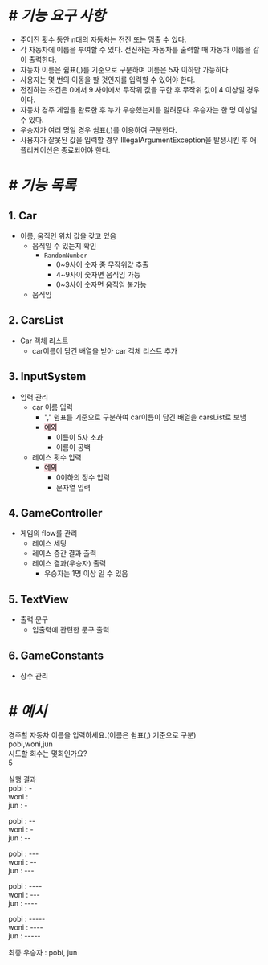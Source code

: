 # *# 기능 요구 사항*

- 주어진 횟수 동안 n대의 자동차는 전진 또는 멈출 수 있다.
- 각 자동차에 이름을 부여할 수 있다. 전진하는 자동차를 출력할 때 자동차 이름을 같이 출력한다.
- 자동차 이름은 쉼표(,)를 기준으로 구분하며 이름은 5자 이하만 가능하다.
- 사용자는 몇 번의 이동을 할 것인지를 입력할 수 있어야 한다.
- 전진하는 조건은 0에서 9 사이에서 무작위 값을 구한 후 무작위 값이 4 이상일 경우이다.
- 자동차 경주 게임을 완료한 후 누가 우승했는지를 알려준다. 우승자는 한 명 이상일 수 있다.
- 우승자가 여러 명일 경우 쉼표(,)를 이용하여 구분한다.
- 사용자가 잘못된 값을 입력할 경우 IllegalArgumentException을 발생시킨 후 애플리케이션은 종료되어야 한다.

# *# 기능 목록*

## **1. Car**

- 이름, 움직인 위치 값을 갖고 있음
    - 움직일 수 있는지 확인
        - `RandomNumber`
            - 0~9사이 숫자 중 무작위값 추출
            - 4~9사이 숫자면 움직임 가능
            - 0~3사이 숫자면 움직임 불가능
    - 움직임

## **2. CarsList**

- Car 객체 리스트
    - car이름이 담긴 배열을 받아 car 객체 리스트 추가

## **3. InputSystem**

- 입력 관리
    - car 이름 입력
        - "," 쉼표를 기준으로 구분하여 car이름이 담긴 배열을 carsList로 보냄
        - <span style=background-color:#ffdce0;color:black>예외</span>
            - 이름이 5자 초과
            - 이름이 공백
    - 레이스 횟수 입력
        - <span style=background-color:#ffdce0;color:black>예외</span>
            - 0이하의 정수 입력
            - 문자열 입력

## **4. GameController**

- 게임의 flow를 관리
    - 레이스 세팅
    - 레이스 중간 결과 출력
    - 레이스 결과(우승자) 출력
        - 우승자는 1명 이상 일 수 있음

## **5. TextView**

- 출력 문구
    - 입출력에 관련한 문구 출력

## **6. GameConstants**

- 상수 관리

# *# 예시*

경주할 자동차 이름을 입력하세요.(이름은 쉼표(,) 기준으로 구분)
<br>
pobi,woni,jun
<br>
시도할 회수는 몇회인가요?
<br>
5

실행 결과
<br>
pobi : -
<br>
woni :
<br>
jun : -

pobi : --
<br>
woni : -
<br>
jun : --

pobi : ---
<br>
woni : --
<br>
jun : ---

pobi : ----
<br>
woni : ---
<br>
jun : ----

pobi : -----
<br>
woni : ----
<br>
jun : -----

최종 우승자 : pobi, jun